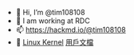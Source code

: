 - 👋 Hi, I’m @tim108108  
- 👀 I am working at RDC  
- 📫 https://hackmd.io/@tim108108
- 🤔 [Linux Kernel](https://github.com/torvalds/linux) [用戶文檔](https://docs.kernel.org/translations/zh_TW/index.html)
